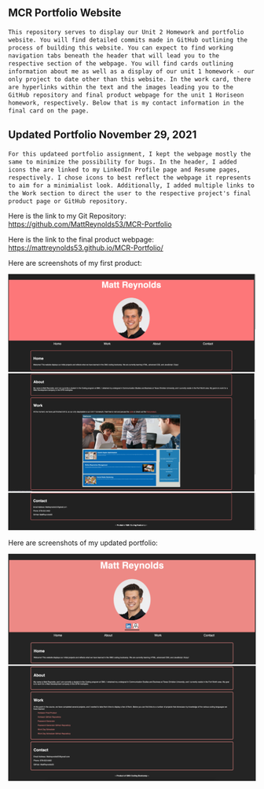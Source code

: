 
## MCR Portfolio Website


```
This repository serves to display our Unit 2 Homework and portfolio website. You will find detailed commits made in GitHub outlining the process of building this website. You can expect to find working navigation tabs beneath the header that will lead you to the respective section of the webpage. You will find cards outlining information about me as well as a display of our unit 1 homework - our only project to date other than this website. In the work card, there are hyperlinks within the text and the images leading you to the GitHub repository and final product webpage for the unit 1 Horiseon homework, respectively. Below that is my contact information in the final card on the page.
```

## Updated Portfolio November 29, 2021
```
For this updateed portfolio assignment, I kept the webpage mostly the same to minimize the possibility for bugs. In the header, I added icons the are linked to my LinkedIn Profile page and Resume pages, respectively. I chose icons to best reflect the webpage it represents to aim for a minimialist look. Additionally, I added multiple links to the Work section to direct the user to the respective project's final product page or GitHub repository. 
```

Here is the link to my Git Repository: https://github.com/MattReynolds53/MCR-Portfolio

Here is the link to the final product webpage: https://mattreynolds53.github.io/MCR-Portfolio/

Here are screenshots of my first product: 

<img src="./Assets/Images/MCR_Portfolio_Pic1.jpg" alt="Application Screenshots">
<img src="./Assets/Images/MCR_Portfolio_Pic2.jpg" alt="Application Screenshots">
<img src="./Assets/Images/MCR_Portfolio_Pic3.jpg" alt="Application Screenshots">

Here are screenshots of my updated portfolio:

![](./Assets/Images/UpdatedPortfolio1.png)
![](./Assets/Images/UpdatedPortfolio2.png)
